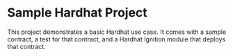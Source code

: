 # Sample Hardhat Project

This project demonstrates a basic Hardhat use case. It comes with a sample contract, a test for that contract, and a Hardhat Ignition module that deploys that contract.
